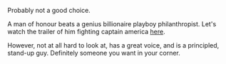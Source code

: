 Probably not a good choice.

A man of honour beats a genius billionaire playboy philanthropist.
Let's watch the trailer of him fighting captain america [here](https://youtu.be/uVdV-lxRPFo).

However, not at all hard to look at, has a great voice, 
and is a principled, stand-up guy.
Definitely someone you want in your corner.